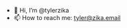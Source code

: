 - 👋 Hi, I’m @tylerzika
- 📫 How to reach me: tyler@zika.email

<!---
tylerzika/tylerzika is a ✨ special ✨ repository because its `README.md` (this file) appears on your GitHub profile.
You can click the Preview link to take a look at your changes.
--->
